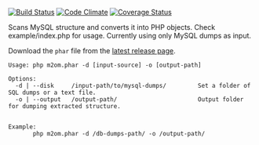[![Build Status](https://travis-ci.org/bogdananton/MySQL-to-object-mapper.svg)](https://travis-ci.org/bogdananton/MySQL-to-object-mapper) [![Code Climate](https://codeclimate.com/github/bogdananton/MySQL-to-object-mapper/badges/gpa.svg)](https://codeclimate.com/github/bogdananton/MySQL-to-object-mapper) [![Coverage Status](https://coveralls.io/repos/bogdananton/MySQL-to-object-mapper/badge.svg)](https://coveralls.io/r/bogdananton/MySQL-to-object-mapper)

Scans MySQL structure and converts it into PHP objects. Check example/index.php for usage.
Currently using only MySQL dumps as input.

Download the `phar` file from the [latest release page](https://github.com/bogdananton/MySQL-to-object-mapper/releases/latest).

```
Usage: php m2om.phar -d [input-source] -o [output-path]

Options:
  -d | --disk     /input-path/to/mysql-dumps/         Set a folder of SQL dumps or a text file.
  -o | --output   /output-path/                       Output folder for dumping extracted structure.


Example:
       php m2om.phar -d /db-dumps-path/ -o /output-path/
```
